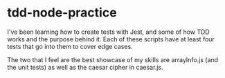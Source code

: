 # tdd-node-practice

I've been learning how to create tests with Jest, and some of how TDD works and the purpose behind it. Each of these scripts have at least four tests that go into them to cover edge cases.

The two that I feel are the best showcase of my skills are arrayInfo.js (and the unit tests) as well as the caesar cipher in caesar.js.

